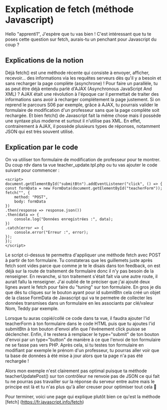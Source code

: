 # Explication de fetch (méthode Javascript)
Hello "apprenti1",
J'espère que tu vas bien !
C'est intéressant que tu te poses cette question sur fetch, aurais-tu un penchant pour Javascript du coup ?

## Explications de la notion
Déjà fetch() est une méthode récente qui consiste à envoyer, afficher, recevoir... des informations via les requêtes serveurs dès qu'il y a besoin et sans recharger la page complète (asynchrone) ! Pour faire un parallèle, tu as peut être déjà entendu parlé d'AJAX (Asynchronous JavaScript And XML) ? AJAX était une révolution à l'époque car il permettait de traiter des informations sans avoir à recharger complétement la page justement. Si on reprend le parcours S06 par exemple, grâce à AJAX, tu pourrais valider le formulaire de modification d'un professeur sans que la page complète soit rechargée. Et bien fetch() de Javascript fait la même chose mais il possède une syntaxe plus moderne et surtout il n'utilise pas XML. En effet, contrairement à AJAX, il possède plusieurs types de réponses, notamment JSON qui est très souvent utilisé.

## Explication par le code

On va utiliser ton formulaire de modification de professeur pour te montrer.
Du coup rdv dans ta vue teacher_update.tpl.php ou tu vas ajouter le code suivant pour commencer :

``` 
<script>
document.getElementById("submitBtn").addEventListener("click", () => {
const formData = new FormData(document.getElementById("teacherForm"));
fetch("", {
    method: "POST",
    body: formData
})
.then(response => response.json())
.then(data => {
    console.log("Données enregistrées :", data);
})
.catch(error => {
    console.error("Erreur :", error);
});
});
</script>
```
Le script ci-dessus te permettra d'appliquer une méthode fetch avec POST à partir de ton formulaire. 
Tu constateras que les guillemets juste après fetch sont vides parce que comme je te le disais dans ton feedback, on est déjà sur la route de traitement de formulaire donc il n'y pas besoin de la renseigner. En revanche, si ton traitement s'était fait via une autre route, il aurait fallu la renseigner. J'ai oublié de te préciser que j'ai ajouté deux lignes avant le fetch pour faire du "tuning" sur ton formulaire. En gros je dis que dès tu cliques sur le bouton ayant pour id submitBtn cela créé un objet de la classe FormData de Javascript qui va te permetre de collecter les données transmises dans un formulaire en les associants par clé/valeur Nom, Teddy par exemple.

Lorsque tu auras copié/collé ce code dans ta vue, il faudra ajouter l'id teacherForm à ton formulaire dans le code HTML puis que tu ajoutes l'id submitBtn à ton bouton d'envoi afin que l'événement click puisse se déclencher. Enfin, il te restera à remplacer le type="submit" de ton bouton d'envoi par un type="button" de manière à ce que l'envoi de ton formulaire ne se fasse pas vers PHP. Après cela, si tu testes ton formulaire en modifiant par exemple le prénom d'un professeur, tu pourras aller voir que ta base de données à été mise à jour alors que ta page n'a pas été rechargée !

Alors mon exemple n'est clairement pas optimal puisque ta méthode teacherUpdatePost() sur ton contrôleur ne renvoie pas de JSON ce qui fait tu ne pourras pas travailler sur la réponse du serveur entre autre mais le principe est là et tu n'as plus qu'à aller creuser pour optimiser tout cela 🙂

Pour terminer, voici une page qui explique plutôt bien ce qu'est la méthode [fetch] (https://fr.javascript.info/fetch) 
